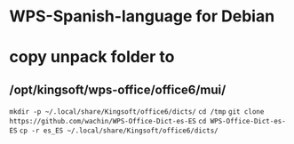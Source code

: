 # WPS-Spanish-language for Debian

# copy unpack folder to
## /opt/kingsoft/wps-office/office6/mui/


``
mkdir -p ~/.local/share/Kingsoft/office6/dicts/
``
``
cd /tmp
``
``
git clone https://github.com/wachin/WPS-Office-Dict-es-ES
``
``
cd WPS-Office-Dict-es-ES
``
``
cp -r es_ES ~/.local/share/Kingsoft/office6/dicts/
``
